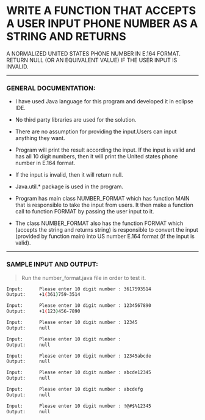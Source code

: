 ﻿# WRITE A FUNCTION THAT ACCEPTS A USER INPUT PHONE NUMBER AS A STRING AND RETURNS 
A NORMALIZED UNITED STATES PHONE NUMBER IN E.164 FORMAT. RETURN NULL (OR AN EQUIVALENT VALUE)
IF THE USER INPUT IS INVALID.

------------------------------------------------------------------------------------------------

### GENERAL DOCUMENTATION:

- I have used Java language for this program and developed it in eclipse IDE.
- No third party libraries are used for the solution.
- There are no assumption for providing the input.Users can input anything they want. 
- Program will print the result according the input. If the input is valid and has all 10 digit 
  numbers, then it will print the United states phone number in E.164 format. 

- If the input is invalid, then it will return null. 
- Java.util.* package is used in the program.
- Program has main class NUMBER_FORMAT which has function MAIN that is responsible to take the input 
  from users. It then make a function call to function FORMAT by passing the user input to it.

- The class NUMBER_FORMAT also has the function FORMAT which (accepts the string and returns string) 
  is responsible to convert the input (provided by function main) into US number E.164 format (if the input is valid).

-----------------------------------------------------------------------------------------------------------------------

### SAMPLE INPUT AND OUTPUT:

> Run the number_format.java file in order to test it.

```sh
Input: 		Please enter 10 digit number : 3617593514
Output: 	+1(361)759-3514
```
```sh
Input: 		Please enter 10 digit number : 1234567890
Output: 	+1(123)456-7890
```
```sh
Input: 		Please enter 10 digit number : 12345
Output: 	null
```
```sh
Input: 		Please enter 10 digit number :
Output: 	null
```
```sh
Input: 		Please enter 10 digit number : 12345abcde
Output: 	null
```
```sh
Input:	 	Please enter 10 digit number : abcde12345
Output: 	null
```
```sh
Input: 		Please enter 10 digit number : abcdefg
Output: 	null
```
```sh
Input: 		Please enter 10 digit number : !@#$%12345
Output: 	null
```
